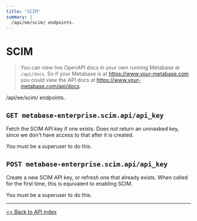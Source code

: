 ```yaml
---
title: "SCIM"
summary: |
  /api/ee/scim/ endpoints.
---
```


# SCIM

> You can view live OpenAPI docs in your own running Metabase at `/api/docs`.
   So if your Metabase is at https://www.your-metabase.com you could view
   the API docs at https://www.your-metabase.com/api/docs.

/api/ee/scim/ endpoints.

## `GET metabase-enterprise.scim.api/api_key`

Fetch the SCIM API key if one exists. Does *not* return an unmasked key, since we don't have access
  to that after it is created.

You must be a superuser to do this.

## `POST metabase-enterprise.scim.api/api_key`

Create a new SCIM API key, or refresh one that already exists. When called for the first time,
  this is equivalent to enabling SCIM.

You must be a superuser to do this.

---

[<< Back to API index](../api-documentation.md)